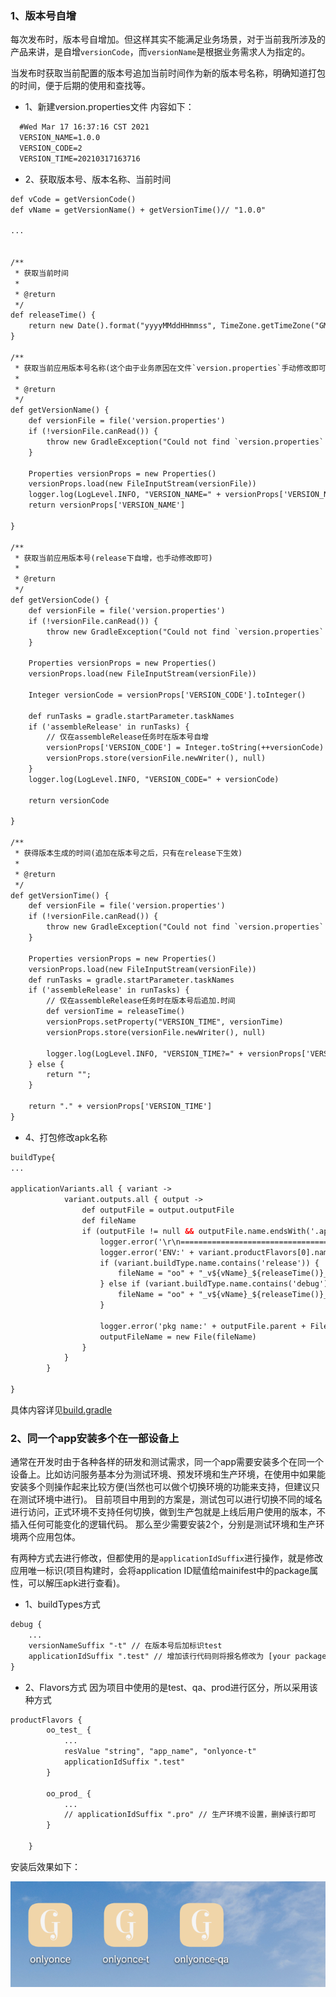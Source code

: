 ### 1、版本号自增
每次发布时，版本号自增加。但这样其实不能满足业务场景，对于当前我所涉及的产品来讲，是自增`versionCode`，而`versionName`是根据业务需求人为指定的。

当发布时获取当前配置的版本号追加当前时间作为新的版本号名称，明确知道打包的时间，便于后期的使用和查找等。

* 1、新建version.properties文件
内容如下：
```xml
  #Wed Mar 17 16:37:16 CST 2021
  VERSION_NAME=1.0.0
  VERSION_CODE=2
  VERSION_TIME=20210317163716
```

* 2、获取版本号、版本名称、当前时间
```xml
def vCode = getVersionCode()
def vName = getVersionName() + getVersionTime()// "1.0.0"

...


/**
 * 获取当前时间
 *
 * @return
 */
def releaseTime() {
    return new Date().format("yyyyMMddHHmmss", TimeZone.getTimeZone("GMT+08:00"))
}

/**
 * 获取当前应用版本号名称(这个由于业务原因在文件`version.properties`手动修改即可)
 *
 * @return
 */
def getVersionName() {
    def versionFile = file('version.properties')
    if (!versionFile.canRead()) {
        throw new GradleException("Could not find `version.properties`!")
    }

    Properties versionProps = new Properties()
    versionProps.load(new FileInputStream(versionFile))
    logger.log(LogLevel.INFO, "VERSION_NAME=" + versionProps['VERSION_NAME'])
    return versionProps['VERSION_NAME']

}

/**
 * 获取当前应用版本号(release下自增，也手动修改即可)
 *
 * @return
 */
def getVersionCode() {
    def versionFile = file('version.properties')
    if (!versionFile.canRead()) {
        throw new GradleException("Could not find `version.properties`!")
    }

    Properties versionProps = new Properties()
    versionProps.load(new FileInputStream(versionFile))

    Integer versionCode = versionProps['VERSION_CODE'].toInteger()

    def runTasks = gradle.startParameter.taskNames
    if ('assembleRelease' in runTasks) {
        // 仅在assembleRelease任务时在版本号自增
        versionProps['VERSION_CODE'] = Integer.toString(++versionCode)
        versionProps.store(versionFile.newWriter(), null)
    }
    logger.log(LogLevel.INFO, "VERSION_CODE=" + versionCode)

    return versionCode

}

/**
 * 获得版本生成的时间(追加在版本号之后，只有在release下生效)
 *
 * @return
 */
def getVersionTime() {
    def versionFile = file('version.properties')
    if (!versionFile.canRead()) {
        throw new GradleException("Could not find `version.properties`!")
    }

    Properties versionProps = new Properties()
    versionProps.load(new FileInputStream(versionFile))
    def runTasks = gradle.startParameter.taskNames
    if ('assembleRelease' in runTasks) {
        // 仅在assembleRelease任务时在版本号后追加.时间
        def versionTime = releaseTime()
        versionProps.setProperty("VERSION_TIME", versionTime)
        versionProps.store(versionFile.newWriter(), null)

        logger.log(LogLevel.INFO, "VERSION_TIME?=" + versionProps['VERSION_TIME'])
    } else {
        return "";
    }

    return "." + versionProps['VERSION_TIME']
}
```

* 4、打包修改apk名称
```xml
buildType{
...

applicationVariants.all { variant ->
            variant.outputs.all { output ->
                def outputFile = output.outputFile
                def fileName
                if (outputFile != null && outputFile.name.endsWith('.apk')) {
                    logger.error('\r\n==================================')
                    logger.error('ENV:' + variant.productFlavors[0].name)
                    if (variant.buildType.name.contains('release')) {
                        fileName = "oo" + "_v${vName}_${releaseTime()}_${variant.productFlavors[0].name}release.apk"
                    } else if (variant.buildType.name.contains('debug')) {
                        fileName = "oo" + "_v${vName}_${releaseTime()}_${variant.productFlavors[0].name}debug.apk"
                    }

                    logger.error('pkg name:' + outputFile.parent + File.separator + fileName.toString())
                    outputFileName = new File(fileName)
                }
            }
        }
        
}
```

具体内容详见[build.gradle](build.gradle)

### 2、同一个app安装多个在一部设备上
通常在开发时由于各种各样的研发和测试需求，同一个app需要安装多个在同一个设备上。比如访问服务基本分为测试环境、预发环境和生产环境，在使用中如果能安装多个则操作起来比较方便(当然也可以做个切换环境的功能来支持，但建议只在测试环境中进行)。
目前项目中用到的方案是，测试包可以进行切换不同的域名进行访问，正式环境不支持任何切换，做到生产包就是上线后用户使用的版本，不插入任何可能变化的逻辑代码。
那么至少需要安装2个，分别是测试环境和生产环境两个应用包体。

有两种方式去进行修改，但都使用的是`applicationIdSuffix`进行操作，就是修改应用唯一标识(项目构建时，会将application ID赋值给mainifest中的package属性，可以解压apk进行查看)。
* 1、buildTypes方式

```xml
debug {
    ...
    versionNameSuffix "-t" // 在版本号后加标识test
    applicationIdSuffix ".test" // 增加该行代码则将报名修改为 [your packageName].test
}
```

* 2、Flavors方式
因为项目中使用的是test、qa、prod进行区分，所以采用该种方式
```xml
productFlavors {
        oo_test_ {
            ...
            resValue "string", "app_name", "onlyonce-t"
            applicationIdSuffix ".test"
        }

        oo_prod_ {
            ...
            // applicationIdSuffix ".pro" // 生产环境不设置，删掉该行即可
        }

    }
```

安装后效果如下：

<img src="./imgs/more_apk.png" />







